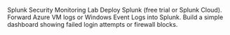 Splunk Security Monitoring Lab
Deploy Splunk (free trial or Splunk Cloud).
Forward Azure VM logs or Windows Event Logs into Splunk.
Build a simple dashboard showing failed login attempts or firewall blocks.
